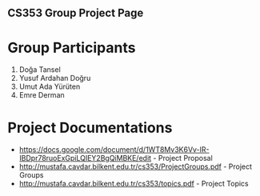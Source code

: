 ## CS353 Group Project Page
# Group Participants
1. Doğa Tansel
2. Yusuf Ardahan Doğru
3. Umut Ada Yürüten
4. Emre Derman
# Project Documentations 
* https://docs.google.com/document/d/1WT8Mv3K6Vv-IR-IBDpr78ruoExGpiLQIEY2BgQiMBKE/edit - Project Proposal
* http://mustafa.cavdar.bilkent.edu.tr/cs353/ProjectGroups.pdf - Project Groups
* http://mustafa.cavdar.bilkent.edu.tr/cs353/topics.pdf - Project Topics
